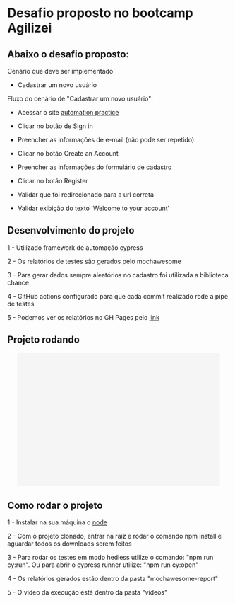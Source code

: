 # Desafio proposto no bootcamp Agilizei

## Abaixo o desafio proposto:

Cenário que deve ser implementado

- Cadastrar um novo usuário

Fluxo do cenário de "Cadastrar um novo usuário":

- Acessar o site [automation practice](http://automationpractice.com)

- Clicar no botão de Sign in

- Preencher as informações de e-mail (não pode ser repetido)

- Clicar no botão Create an Account

- Preencher as informações do formulário de cadastro

- Clicar no botão Register

- Validar que foi redirecionado para a url correta

- Validar exibição do texto 'Welcome to your account'

## Desenvolvimento do projeto

1 - Utilizado framework de automação cypress

2 - Os relatórios de testes são gerados pelo mochawesome

3 - Para gerar dados sempre aleatórios no cadastro foi utilizada a biblioteca chance

4 - GitHub actions configurado para que cada commit realizado rode a pipe de testes

5 - Podemos ver os relatórios no GH Pages pelo [link](https://benevenuto30.github.io/desafioBootcampAgilizei/)

## Projeto rodando

<p align="center">
    <img width="460" height="300" src="assets/cadastro.spec.js.gif">
</p>

## Como rodar o projeto

1 - Instalar na sua máquina o [node](https://nodejs.org/pt-br/download/)

2 - Com o projeto clonado, entrar na raiz e rodar o comando npm install e aguardar todos os downloads serem feitos

3 - Para rodar os testes em modo hedless utilize o comando: "npm run cy:run". Ou para abrir o cypress runner utilize: "npm run cy:open"

4 - Os relatórios gerados estão dentro da pasta "mochawesome-report"

5 - O video da execução está dentro da pasta "videos"